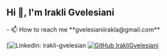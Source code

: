 <h2> Hi 👋, I'm Irakli Gvelesiani</h2>
- 📫 How to reach me **gvelesianiirakla@gmail.com**

[![Linkedin: irakli-gvelesian]([https://img.shields.io/badge/-blue?style=flat-square&logo=Linkedin&logoColor=white&link=https](https://img.shields.io/badge/irakli-gvelesiani-blue?style=flat-square&logo=Linkedin&logoColor=white&link=https)://www.linkedin.com/in/irakli-gvelesiani)
[![GitHub IrakliGvelesiani](https://img.shields.io/github/followers/thaiane?label=follow&style=social)](https://github.com/IrakliGvelesiani)



